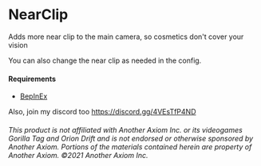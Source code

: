 # NearClip
Adds more near clip to the main camera, so cosmetics don't cover your vision

You can also change the near clip as needed in the config.


#### **Requirements**
 - [BepInEx](<https://github.com/BepInEx/BepInEx/releases/latest>)

Also, join my discord too https://discord.gg/4VEsTfP4ND 

###### This product is not affiliated with Another Axiom Inc. or its videogames Gorilla Tag and Orion Drift and is not endorsed or otherwise sponsored by Another Axiom. Portions of the materials contained herein are property of Another Axiom. ©2021 Another Axiom Inc.
